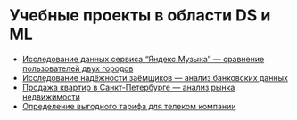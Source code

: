 # Учебные проекты в области DS и ML

- [Исследование данных сервиса “Яндекс.Музыка” — сравнение пользователей двух городов](https://github.com/ALogvinov/ds/blob/17442bdff7651e61b3056c95749edc849d661e08/Yandex%20music%20compare%20cities)
- [Исследование надёжности заёмщиков — анализ банковских данных](https://github.com/ALogvinov/ds/blob/17442bdff7651e61b3056c95749edc849d661e08/Bank%20borrower%20reliability%20analytics)
- [Продажа квартир в Санкт-Петербурге — анализ рынка недвижимости](https://github.com/ALogvinov/ds/blob/17442bdff7651e61b3056c95749edc849d661e08/SanktPeterburg%20apartment%20sales%20analysis)
- [Определение выгодного тарифа для телеком компании](https://github.com/ALogvinov/ds/blob/17442bdff7651e61b3056c95749edc849d661e08/Best%20mobile%20tariff)